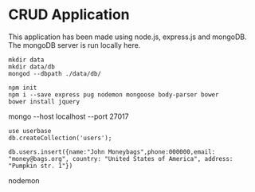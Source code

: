 # CRUD Application
This application has been made using node.js, express.js and mongoDB.
The mongoDB server is run locally here.

	mkdir data
	mkdir data/db
	mongod --dbpath ./data/db/ 

	npm init
	npm i --save express pug nodemon mongoose body-parser bower
	bower install jquery

mongo --host localhost --port 27017

	use userbase
	db.createCollection('users');
	
	db.users.insert({name:"John Moneybags",phone:000000,email: "money@bags.org", country: "United States of America", address: 
	"Pumpkin str. 1"}) 

nodemon
